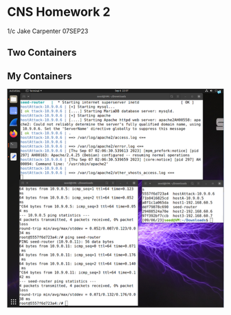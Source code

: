 # CNS Homework 2
1/c Jake Carpenter
07SEP23

## Two Containers




## My Containers


![Screenshot 1](hw2_sc1.png)
